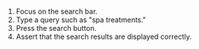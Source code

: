 1. Focus on the search bar.
2. Type a query such as "spa treatments."
3. Press the search button.
4. Assert that the search results are displayed correctly.
